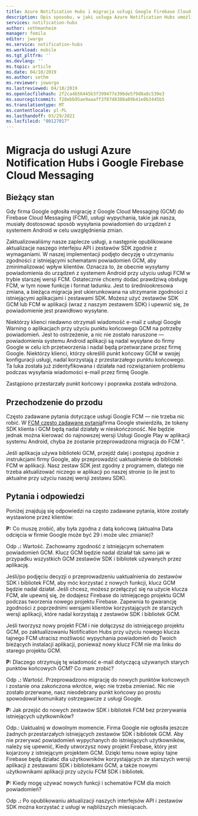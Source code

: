 ```yaml
---
title: Azure Notification Hubs i migracja usługi Google Firebase Cloud Messaging (FCM)
description: Opis sposobu, w jaki usługa Azure Notification Hubs umożliwia GCM migracji do usługi FCM firmy Google.
services: notification-hubs
author: sethmanheim
manager: femila
editor: jwargo
ms.service: notification-hubs
ms.workload: mobile
ms.tgt_pltfrm: ''
ms.devlang: ''
ms.topic: article
ms.date: 04/10/2019
ms.author: sethm
ms.reviewer: jowargo
ms.lastreviewed: 04/10/2019
ms.openlocfilehash: 2f2ca4b56445b3f399477e396de579d8a8c539e3
ms.sourcegitcommit: f28ebb95ae9aaaff3f87d8388a09b41e0b3445b5
ms.translationtype: MT
ms.contentlocale: pl-PL
ms.lasthandoff: 03/29/2021
ms.locfileid: "80127017"
---
```

# <a name="azure-notification-hubs-and-google-firebase-cloud-messaging-migration"></a>Migracja do usługi Azure Notification Hubs i Google Firebase Cloud Messaging

## <a name="current-state"></a>Bieżący stan

Gdy firma Google ogłosiła migrację z Google Cloud Messaging (GCM) do Firebase Cloud Messaging (FCM), usługi wypychania, takie jak nasza, musiały dostosować sposób wysyłania powiadomień do urządzeń z systemem Android w celu uwzględnienia zmian.

Zaktualizowaliśmy nasze zaplecze usługi, a następnie opublikowane aktualizacje naszego interfejsu API i zestawów SDK zgodnie z wymaganiami. W naszej implementacji podjęto decyzję o utrzymaniu zgodności z istniejącymi schematami powiadomień GCM, aby zminimalizować wpływ klientów. Oznacza to, że obecnie wysyłamy powiadomienia do urządzeń z systemem Android przy użyciu usługi FCM w trybie starszej wersji FCM. Ostatecznie chcemy dodać prawdziwą obsługę FCM, w tym nowe funkcje i format ładunku. Jest to średniookresowa zmiana, a bieżąca migracja jest ukierunkowana na utrzymanie zgodności z istniejącymi aplikacjami i zestawami SDK. Możesz użyć zestawów SDK GCM lub FCM w aplikacji (wraz z naszym zestawem SDK) i upewnić się, że powiadomienie jest prawidłowo wysyłane.

Niektórzy klienci niedawno otrzymali wiadomość e-mail z usługi Google Warning o aplikacjach przy użyciu punktu końcowego GCM na potrzeby powiadomień. Jest to ostrzeżenie, a nic nie zostało naruszone — powiadomienia systemu Android aplikacji są nadal wysyłane do firmy Google w celu ich przetworzenia i nadal będą przetwarzane przez firmę Google. Niektórzy klienci, którzy określili punkt końcowy GCM w swojej konfiguracji usługi, nadal korzystają z przestarzałego punktu końcowego. Ta luka została już zidentyfikowana i działała nad rozwiązaniem problemu podczas wysyłania wiadomości e-mail przez firmę Google.

Zastąpiono przestarzały punkt końcowy i poprawka została wdrożona.

## <a name="going-forward"></a>Przechodzenie do przodu

Często zadawane pytania dotyczące usługi Google FCM — nie trzeba nic robić. W [FCM często zadawane pytania](https://developers.google.com/cloud-messaging/faq)firma Google stwierdziła, że tokeny SDK klienta i GCM będą nadal działały w nieskończoność. Nie będzie jednak można kierować do najnowszej wersji Usługi Google Play w aplikacji systemu Android, chyba że zostanie przeprowadzona migracja do FCM ".

Jeśli aplikacja używa biblioteki GCM, przejdź dalej i postępuj zgodnie z instrukcjami firmy Google, aby przeprowadzić uaktualnienie do biblioteki FCM w aplikacji. Nasz zestaw SDK jest zgodny z programem, dlatego nie trzeba aktualizować niczego w aplikacji po naszej stronie (o ile jest to aktualne przy użyciu naszej wersji zestawu SDK).

## <a name="questions-and-answers"></a>Pytania i odpowiedzi

Poniżej znajdują się odpowiedzi na często zadawane pytania, które zostały wystawione przez klientów:

**P:** Co muszę zrobić, aby była zgodna z datą końcową (aktualna Data odcięcia w firmie Google może być 29 i może ulec zmianie)?

Odp **.:** Wartość. Zachowamy zgodność z istniejącym schematem powiadomień GCM. Klucz GCM będzie nadal działał tak samo jak w przypadku wszystkich GCM zestawów SDK i bibliotek używanych przez aplikację.

Jeśli/po podjęciu decyzji o przeprowadzeniu uaktualnienia do zestawów SDK i bibliotek FCM, aby móc korzystać z nowych funkcji, klucz GCM będzie nadal działał. Jeśli chcesz, możesz przełączyć się na użycie klucza FCM, ale upewnij się, że dodajesz Firebase do istniejącego projektu GCM podczas tworzenia nowego projektu Firebase. Zapewnia to gwarancję zgodności z poprzednimi wersjami klientów korzystających ze starszych wersji aplikacji, które nadal korzystają z zestawów SDK i bibliotek GCM.

Jeśli tworzysz nowy projekt FCM i nie dołączysz do istniejącego projektu GCM, po zaktualizowaniu Notification Hubs przy użyciu nowego klucza tajnego FCM utracisz możliwość wypychania powiadomień do Twoich bieżących instalacji aplikacji, ponieważ nowy klucz FCM nie ma linku do starego projektu GCM.

**P:** Dlaczego otrzymuję tę wiadomość e-mail dotyczącą używanych starych punktów końcowych GCM? Co mam zrobić?

Odp **.:** Wartość. Przeprowadzono migrację do nowych punktów końcowych i zostanie ona zakończona wkrótce, więc nie trzeba zmieniać. Nic nie zostało przerwane, nasz nieodebrany punkt końcowy po prostu spowodował komunikaty ostrzegawcze z usługi Google.

**P:** Jak przejść do nowych zestawów SDK i bibliotek FCM bez przerywania istniejących użytkowników?

Odp.: Uaktualnij w dowolnym momencie. Firma Google nie ogłosiła jeszcze żadnych przestarzałych istniejących zestawów SDK i bibliotek GCM. Aby nie przerywać powiadomień wypychanych do istniejących użytkowników, należy się upewnić, Kiedy utworzysz nowy projekt Firebase, który jest kojarzony z istniejącym projektem GCM. Dzięki temu nowe wpisy tajne Firebase będą działać dla użytkowników korzystających ze starszych wersji aplikacji z zestawami SDK i bibliotekami GCM, a także nowymi użytkownikami aplikacji przy użyciu FCM SDK i bibliotek.

**P:** Kiedy mogę używać nowych funkcji i schematów FCM dla moich powiadomień?

Odp **.:** Po opublikowaniu aktualizacji naszych interfejsów API i zestawów SDK można korzystać z usługi w najbliższych miesiącach.
